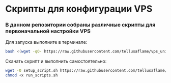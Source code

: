 # Скрипты для конфигурации VPS
### В данном репозитории собраны различные скрипты для первоначальной настройки VPS

Для запуска выполните в терминале:

```bash
bash <(wget -qO- https://raw.githubusercontent.com/tellusaflame/vps_unix_scripts/main/run_scripts.sh)`
```

Скачать скрипт и выполнить самостоятельно:
```bash
wget -O setup_script.sh https://raw.githubusercontent.com/tellusaflame/vps_unix_scripts/main/run_scripts.sh
chmod +x run_scripts.sh
```
